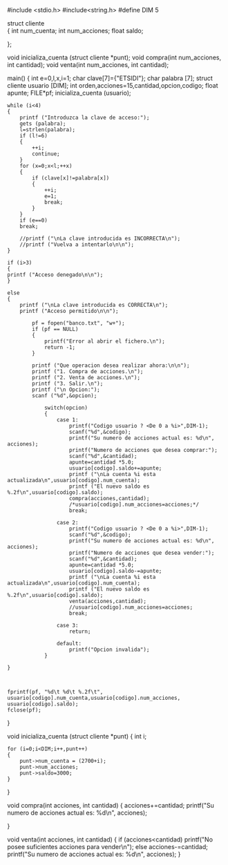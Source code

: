 #include <stdio.h>
#include<string.h>
#define DIM 5


struct cliente  
{ 
	int num_cuenta; 
	int num_acciones; 
	float saldo;

};

void inicializa_cuenta (struct cliente *punt);
void compra(int num_acciones, int cantidad); 
void venta(int num_acciones, int cantidad);


main()
{
	int e=0,l,x,i=1;
	char clave[7]={"ETSIDI"};
	char palabra [7];
	struct cliente usuario [DIM];
	int orden,acciones=15,cantidad,opcion,codigo;
	float apunte;
	FILE*pf;
	inicializa_cuenta (usuario);
	
	
	
	while (i<4)
	{
		printf ("Introduzca la clave de acceso:");
		gets (palabra);
		l=strlen(palabra);
		if (l!=6)
		{
			++i;
			continue;
		}
		for (x=0;x<l;++x)
		{
			if (clave[x]!=palabra[x])
			{
				++i;
				e=1;
				break;
			}
		}
		if (e==0)
		break;
		
		//printf ("\nLa clave introducida es INCORRECTA\n");
		//printf ("Vuelva a intentarlo\n\n");
	}
	
	if (i>3)
	{
	printf ("Acceso denegado\n\n");		
	}
	
	else
	{
		printf ("\nLa clave introducida es CORRECTA\n");
		printf ("Acceso permitido\n\n");
		
			pf = fopen("banco.txt", "w+"); 
			if (pf == NULL) 
			{ 	
				printf("Error al abrir el fichero.\n"); 
				return -1;
			} 
		
			printf ("Que operacion desea realizar ahora:\n\n");
			printf ("1. Compra de acciones.\n");
		  	printf ("2. Venta de acciones.\n");
		  	printf ("3. Salir.\n");
		  	printf ("\n Opcion:");
		  	scanf ("%d",&opcion);
		  
			  	switch(opcion)
			  	{
			    	case 1:
			    		printf("Codigo usuario ? <De 0 a %i>",DIM-1);
			            scanf("%d",&codigo);
			            printf("Su numero de acciones actual es: %d\n", acciones);
			            printf("Numero de acciones que desea comprar:");
			            scanf("%d",&cantidad);
			           	apunte=cantidad *5.0;
			            usuario[codigo].saldo+=apunte;
			            printf ("\nLa cuenta %i esta actualizada\n",usuario[codigo].num_cuenta);
			            printf ("El nuevo saldo es %.2f\n",usuario[codigo].saldo);
			            compra(acciones,cantidad);
			            /*usuario[codigo].num_acciones=acciones;*/ 
			            break;
			    
			    	case 2:
			    		printf("Codigo usuario ? <De 0 a %i>",DIM-1);
			            scanf("%d",&codigo);
			            printf("Su numero de acciones actual es: %d\n", acciones);
			            printf("Numero de acciones que desea vender:");
			            scanf("%d",&cantidad);
			           	apunte=cantidad *5.0;
			            usuario[codigo].saldo-=apunte;
			            printf ("\nLa cuenta %i esta actualizada\n",usuario[codigo].num_cuenta);
			            printf ("El nuevo saldo es %.2f\n",usuario[codigo].saldo);
			            venta(acciones,cantidad);
			            //usuario[codigo].num_acciones=acciones;   
			            break;
			            
			    	case 3:
			            return;
			            
			    	default:
			            printf("Opcion invalida");
		    	}
		     
	}
	
	 
	
	fprintf(pf, "%d\t %d\t %.2f\t", usuario[codigo].num_cuenta,usuario[codigo].num_acciones, usuario[codigo].saldo);
	fclose(pf); 
	
}

void inicializa_cuenta (struct cliente *punt) 
{ 
	int i;

	for (i=0;i<DIM;i++,punt++)
	{
		punt->num_cuenta = (2700+i);
		punt->num_acciones;
		punt->saldo=3000;
	}
}

void compra(int acciones, int cantidad) 
{ 
	acciones+=cantidad; 
	printf("Su numero de acciones actual es: %d\n", acciones);
	
}

void venta(int acciones, int cantidad) 
{ 
	if (acciones<cantidad) 
		printf("No posee suficientes acciones para vender\n"); 
	else 
		acciones-=cantidad; 
		printf("Su numero de acciones actual es: %d\n", acciones); 
}
    
            
          
